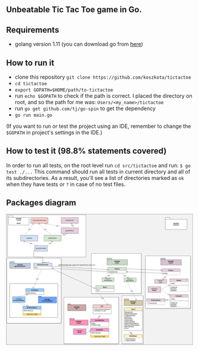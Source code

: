 ## Unbeatable Tic Tac Toe game in Go.

## Requirements
- golang version 1.11 (you can download go from [here](https://golang.org/dl/))

## How to run it
- clone this repository `git clone https://github.com/koszkota/tictactoe`
- `cd tictactoe`
- `export GOPATH=$HOME/path/to-tictactoe`
- run `echo $GOPATH` to check if the path is correct. I placed the directory on root, and so the path for me was: `Users/<my_name>/tictactoe`
- run `go get github.com/tj/go-spin` to get the dependency
- `go run main.go`

(If you want to run or test the project using an IDE, remember to change the `$GOPATH` in project's settings in the IDE.) 

## How to test it (98.8% statements covered)
In order to run all tests, on the root level run `cd src/tictactoe` and run: `$ go test ./...`
This command should run all tests in current directory and all of its subdirectories.
As a result, you'll see a list of directories marked as `ok` when they have tests or `?` in case of no test files.

## Packages diagram
![Class Diagram](gotictactoe.jpg)
